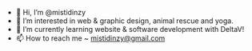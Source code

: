 - 👋 Hi, I’m @mistidinzy
- 👀 I’m interested in web & graphic design, animal rescue and yoga. 
- 🌱 I’m currently learning website & software development with DeltaV!
- 📫 How to reach me ~ mistidinzy@gmail.com

